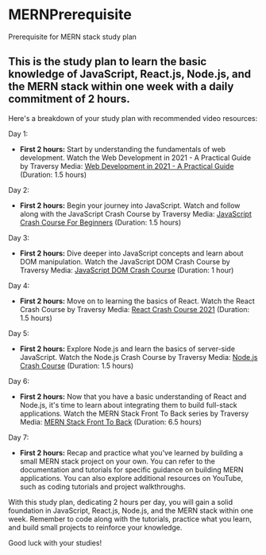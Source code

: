 # MERNPrerequisite
Prerequisite for MERN stack study plan

## This is the study plan to learn the basic knowledge of JavaScript, React.js, Node.js, and the MERN stack within one week with a daily commitment of 2 hours. 

Here's a breakdown of your study plan with recommended video resources:

Day 1:
- **First 2 hours:** Start by understanding the fundamentals of web development. Watch the Web Development in 2021 - A Practical Guide by Traversy Media: [Web Development in 2021 - A Practical Guide](https://www.youtube.com/watch?v=u72H_zZzkcw) (Duration: 1.5 hours)

Day 2:
- **First 2 hours:** Begin your journey into JavaScript. Watch and follow along with the JavaScript Crash Course by Traversy Media: [JavaScript Crash Course For Beginners](https://www.youtube.com/watch?v=hdI2bqOjy3c) (Duration: 1.5 hours)

Day 3:
- **First 2 hours:** Dive deeper into JavaScript concepts and learn about DOM manipulation. Watch the JavaScript DOM Crash Course by Traversy Media: [JavaScript DOM Crash Course](https://www.youtube.com/watch?v=0ik6X4DJKCc) (Duration: 1 hour)

Day 4:
- **First 2 hours:** Move on to learning the basics of React. Watch the React Crash Course by Traversy Media: [React Crash Course 2021](https://www.youtube.com/watch?v=w7ejDZ8SWv8) (Duration: 1.5 hours)

Day 5:
- **First 2 hours:** Explore Node.js and learn the basics of server-side JavaScript. Watch the Node.js Crash Course by Traversy Media: [Node.js Crash Course](https://www.youtube.com/watch?v=fBNz5xF-Kx4) (Duration: 1.5 hours)

Day 6:
- **First 2 hours:** Now that you have a basic understanding of React and Node.js, it's time to learn about integrating them to build full-stack applications. Watch the MERN Stack Front To Back series by Traversy Media: [MERN Stack Front To Back](https://www.youtube.com/watch?v=6_fKEJpEEps&list=PLillGF-RfqbaxgxkKgKk1XlJAVCX31xRI) (Duration: 6.5 hours)

Day 7:
- **First 2 hours:** Recap and practice what you've learned by building a small MERN stack project on your own. You can refer to the documentation and tutorials for specific guidance on building MERN applications. You can also explore additional resources on YouTube, such as coding tutorials and project walkthroughs.

With this study plan, dedicating 2 hours per day, you will gain a solid foundation in JavaScript, React.js, Node.js, and the MERN stack within one week. Remember to code along with the tutorials, practice what you learn, and build small projects to reinforce your knowledge.

Good luck with your studies!
